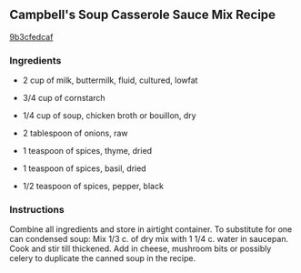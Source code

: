 ## Campbell's Soup Casserole Sauce Mix Recipe

[9b3cfedcaf](http://cookeatshare.com/recipes/campbell-s-soup-casserole-sauce-mix-98301)

### Ingredients

 - 2 cup of milk, buttermilk, fluid, cultured, lowfat

 - 3/4 cup of cornstarch

 - 1/4 cup of soup, chicken broth or bouillon, dry

 - 2 tablespoon of onions, raw

 - 1 teaspoon of spices, thyme, dried

 - 1 teaspoon of spices, basil, dried

 - 1/2 teaspoon of spices, pepper, black

### Instructions

Combine all ingredients and store in airtight container. To substitute for one can condensed soup: Mix 1/3 c. of dry mix with 1 1/4 c. water in saucepan. Cook and stir till thickened. Add in cheese, mushroom bits or possibly celery to duplicate the canned soup in the recipe.